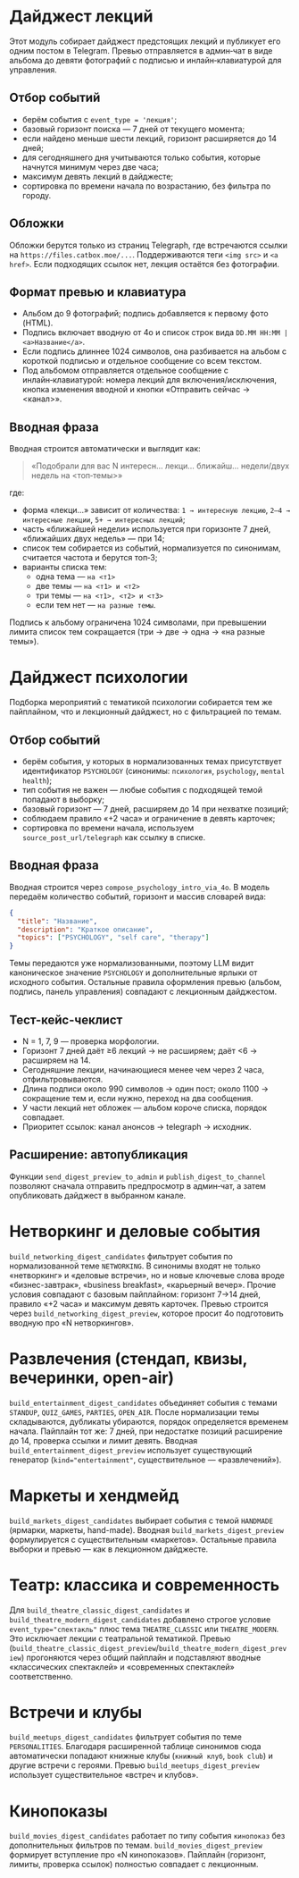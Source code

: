 # Дайджест лекций

Этот модуль собирает дайджест предстоящих лекций и публикует его одним постом в Telegram.
Превью отправляется в админ‑чат в виде альбома до девяти фотографий с подписью и
инлайн‑клавиатурой для управления.

## Отбор событий

* берём события с `event_type = 'лекция'`;
* базовый горизонт поиска — 7 дней от текущего момента;
* если найдено меньше шести лекций, горизонт расширяется до 14 дней;
* для сегодняшнего дня учитываются только события, которые начнутся минимум через две часа;
* максимум девять лекций в дайджесте;
* сортировка по времени начала по возрастанию, без фильтра по городу.

## Обложки

Обложки берутся только из страниц Telegraph, где встречаются ссылки на
``https://files.catbox.moe/...``. Поддерживаются теги ``<img src>`` и
``<a href>``. Если подходящих ссылок нет, лекция остаётся без фотографии.

## Формат превью и клавиатура

* Альбом до 9 фотографий; подпись добавляется к первому фото (HTML).
* Подпись включает вводную от 4o и список строк вида ``DD.MM HH:MM | <a>Название</a>``.
* Если подпись длиннее 1024 символов, она разбивается на альбом с короткой
  подписью и отдельное сообщение со всем текстом.
* Под альбомом отправляется отдельное сообщение с инлайн‑клавиатурой:
  номера лекций для включения/исключения, кнопка изменения вводной и кнопки
  «Отправить сейчас → <канал>».

## Вводная фраза

Вводная строится автоматически и выглядит как:

> «Подобрали для вас N интересн… лекци… ближайш… недели/двух недель на <топ‑темы>»

где:

* форма «лекци…» зависит от количества: `1 → интересную лекцию`, `2–4 → интересные лекции`, `5+ → интересных лекций`;
* часть «ближайшей недели» используется при горизонте 7 дней, «ближайших двух недель» — при 14;
* список тем собирается из событий, нормализуется по синонимам, считается частота и берутся топ‑3;
* варианты списка тем:
  * одна тема — `на <т1>`
  * две темы — `на <т1> и <т2>`
  * три темы — `на <т1>, <т2> и <т3>`
  * если тем нет — `на разные темы`.

Подпись к альбому ограничена 1024 символами, при превышении лимита список тем сокращается (три → две → одна → «на разные темы»).

# Дайджест психологии

Подборка мероприятий с тематикой психологии собирается тем же пайплайном, что и лекционный дайджест, но с фильтрацией по темам.

## Отбор событий

* берём события, у которых в нормализованных темах присутствует идентификатор `PSYCHOLOGY` (синонимы: `психология`, `psychology`, `mental health`);
* тип события не важен — любые события с подходящей темой попадают в выборку;
* базовый горизонт — 7 дней, расширяем до 14 при нехватке позиций;
* соблюдаем правило «+2 часа» и ограничение в девять карточек;
* сортировка по времени начала, используем `source_post_url/telegraph` как ссылку в списке.

## Вводная фраза

Вводная строится через `compose_psychology_intro_via_4o`. В модель передаём количество событий, горизонт и массив словарей вида:

```json
{
  "title": "Название",
  "description": "Краткое описание",
  "topics": ["PSYCHOLOGY", "self care", "therapy"]
}
```

Темы передаются уже нормализованными, поэтому LLM видит каноническое значение `PSYCHOLOGY` и дополнительные ярлыки от исходного события. Остальные правила оформления превью (альбом, подпись, панель управления) совпадают с лекционным дайджестом.

## Тест-кейс-чеклист

* N = 1, 7, 9 — проверка морфологии.
* Горизонт 7 дней даёт ≥6 лекций → не расширяем; даёт <6 → расширяем на 14.
* Сегодняшние лекции, начинающиеся менее чем через 2 часа, отфильтровываются.
* Длина подписи около 990 символов → один пост; около 1100 → сокращение тем и, если нужно, переход на два сообщения.
* У части лекций нет обложек — альбом короче списка, порядок совпадает.
* Приоритет ссылок: канал анонсов → telegraph → исходник.

## Расширение: автопубликация

Функции `send_digest_preview_to_admin` и `publish_digest_to_channel` позволяют сначала отправить предпросмотр в админ‑чат, а затем опубликовать дайджест в выбранном канале.

# Нетворкинг и деловые события

`build_networking_digest_candidates` фильтрует события по нормализованной теме `NETWORKING`. В синонимы входят не только «нетворкинг» и «деловые встречи», но и новые ключевые слова вроде «бизнес-завтрак», «business breakfast», «карьерный вечер». Прочие условия совпадают с базовым пайплайном: горизонт 7→14 дней, правило «+2 часа» и максимум девять карточек. Превью строится через `build_networking_digest_preview`, которое просит 4o подготовить вводную про «N нетворкингов».

# Развлечения (стендап, квизы, вечеринки, open-air)

`build_entertainment_digest_candidates` объединяет события с темами `STANDUP`, `QUIZ_GAMES`, `PARTIES`, `OPEN_AIR`. После нормализации темы складываются, дубликаты убираются, порядок определяется временем начала. Пайплайн тот же: 7 дней, при недостатке позиций расширение до 14, проверка ссылки и лимит девять. Вводная `build_entertainment_digest_preview` использует существующий генератор (`kind="entertainment"`, существительное — «развлечений»).

# Маркеты и хендмейд

`build_markets_digest_candidates` выбирает события с темой `HANDMADE` (ярмарки, маркеты, hand-made). Вводная `build_markets_digest_preview` формулируется с существительным «маркетов». Остальные правила выборки и превью — как в лекционном дайджесте.

# Театр: классика и современность

Для `build_theatre_classic_digest_candidates` и `build_theatre_modern_digest_candidates` добавлено строгое условие `event_type="спектакль"` плюс тема `THEATRE_CLASSIC` или `THEATRE_MODERN`. Это исключает лекции с театральной тематикой. Превью (`build_theatre_classic_digest_preview`/`build_theatre_modern_digest_preview`) прогоняются через общий пайплайн и подставляют вводные «классических спектаклей» и «современных спектаклей» соответственно.

# Встречи и клубы

`build_meetups_digest_candidates` фильтрует события по теме `PERSONALITIES`. Благодаря расширенной таблице синонимов сюда автоматически попадают книжные клубы (`книжный клуб`, `book club`) и другие встречи с героями. Превью `build_meetups_digest_preview` использует существительное «встреч и клубов».

# Кинопоказы

`build_movies_digest_candidates` работает по типу события `кинопоказ` без дополнительных фильтров по темам. `build_movies_digest_preview` формирует вступление про «N кинопоказов». Пайплайн (горизонт, лимиты, проверка ссылок) полностью совпадает с лекционным.
